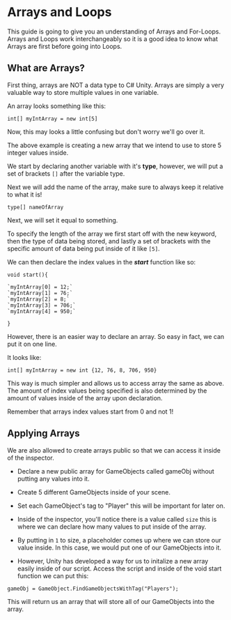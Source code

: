 # Arrays and Loops

This guide is going to give you an understanding of Arrays and For-Loops.  Arrays and Loops work interchangeably so it is a good idea to know what Arrays are first before going into Loops.

## What are Arrays?

First thing, arrays are NOT a data type to C# Unity.
Arrays are simply a very valuable way to store multiple values in one variable.  

An array looks something like this: 

`int[] myIntArray = new int[5]` 

Now, this may looks a little confusing but don't worry we'll go over it.

The above example is creating a new array that we intend to use to store 5 integer values inside.  

We start by declaring another variable with it's **type**, however, we will put a set of brackets `[]` after the variable type.

Next we will add the name of the array, make sure to always keep it relative to what it is!

`type[] nameOfArray`

Next, we will set it equal to something.

To specify the length of the array we first start off with the new keyword, then the type of data being stored, and lastly a set of brackets with the specific amount of data being put inside of it like `[5]`.

We can then declare the index values in the ***start*** function like so:

    void start(){

    `myIntArray[0] = 12;`
    `myIntArray[1] = 76;`
    `myIntArray[2] = 8;`
    `myIntArray[3] = 706;`
    `myIntArray[4] = 950;`
    
    }
    
However, there is an easier way to declare an array.  So easy in fact, we can put it on one line. 

It looks like:

`int[] myIntArray = new int {12, 76, 8, 706, 950}`

This way is much simpler and allows us to access array the same as above.  The amount of index values being specified is also determined by the amount of values inside of the array upon declaration.

Remember that arrays index values start from 0 and not 1!

## Applying Arrays
    
We are also allowed to create arrays public so that we can access it inside of the inspector.

- Declare a new public array for GameObjects called gameObj without putting any values into it.

- Create 5 different GameObjects inside of your scene.  

- Set each GameObject's tag to "Player" this will be important for later on.

- Inside of the inspector, you'll notice there is a value called `size` this is where we can declare how many values to put inside of the array.

- By putting in `1` to size, a placeholder comes up where we can store our value inside.  In this case, we would put one of our GameObjects into it.  

- However, Unity has developed a way for us to initalize a new array easily inside of our script.  Access the script and inside of the void start function we can put this:

`gameObj = GameObject.FindGameObjectsWithTag("Players");`

This will return us an array that will store all of our GameObjects into the array.

